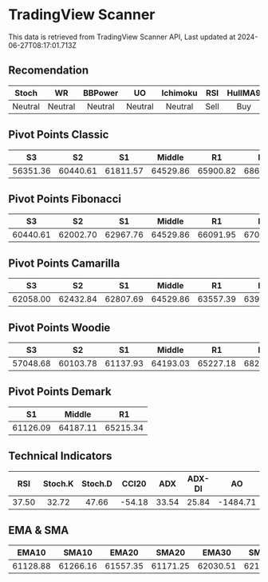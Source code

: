 # TradingView Scanner
This data is retrieved from TradingView Scanner API, Last updated at 2024-06-27T08:17:01.713Z

## Recomendation
| Stoch | WR | BBPower | UO | Ichimoku | RSI | HullMA9 |
| :---: | :---: | :---: | :---: | :---: | :---: | :---: |
| Neutral | Neutral | Neutral | Neutral | Neutral | Sell | Buy |

## Pivot Points Classic
| S3 | S2 | S1 | Middle | R1 | R2 | R3 |
| :---: | :---: | :---: | :---: | :---: | :---: | :---: |
| 56351.36 | 60440.61 | 61811.57 | 64529.86 | 65900.82 | 68619.11 | 72708.36 |

## Pivot Points Fibonacci
| S3 | S2 | S1 | Middle | R1 | R2 | R3 |
| :---: | :---: | :---: | :---: | :---: | :---: | :---: |
| 60440.61 | 62002.70 | 62967.76 | 64529.86 | 66091.95 | 67057.01 | 68619.11 |

## Pivot Points Camarilla
| S3 | S2 | S1 | Middle | R1 | R2 | R3 |
| :---: | :---: | :---: | :---: | :---: | :---: | :---: |
| 62058.00 | 62432.84 | 62807.69 | 64529.86 | 63557.39 | 63932.24 | 64307.08 |

## Pivot Points Woodie
| S3 | S2 | S1 | Middle | R1 | R2 | R3 |
| :---: | :---: | :---: | :---: | :---: | :---: | :---: |
| 57048.68 | 60103.78 | 61137.93 | 64193.03 | 65227.18 | 68282.28 | 69316.43 |

## Pivot Points Demark
| S1 | Middle | R1 |
| :---: | :---: | :---: |
| 61126.09 | 64187.11 | 65215.34 |

## Technical Indicators
| RSI | Stoch.K | Stoch.D | CCI20 | ADX | ADX-DI | AO | Mom | MACD | MACD | W.R | HullMA9 |
| :---: | :---: | :---: | :---: | :---: | :---: | :---: | :---: | :---: | :---: | :---: | :---: |
| 37.50 | 32.72 | 47.66 | -54.18 | 33.54 | 25.84 | -1484.71 | -1144.58 | -637.32 | -689.65 | -88.70 | 60652.58 |

## EMA & SMA
| EMA10 | SMA10 | EMA20 | SMA20 | EMA30 | SMA30 | EMA50 | SMA50 | EMA100 | SMA100 | EMA200 | SMA200 |
| :---: | :---: | :---: | :---: | :---: | :---: | :---: | :---: | :---: | :---: | :---: | :---: |
| 61128.88 | 61266.16 | 61557.35 | 61171.25 | 62030.51 | 62115.64 | 62894.07 | 63156.50 | 64416.33 | 64886.24 | 65592.72 | 66980.19 |